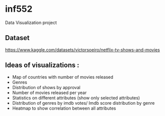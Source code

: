 # inf552
Data Visualization project

## Dataset
https://www.kaggle.com/datasets/victorsoeiro/netflix-tv-shows-and-movies
## Ideas of visualizations :
- Map of countries with number of movies released
- Genres
- Distribution of shows by approval
- Number of movies released per year
- Statistics on different attributes (show only selected attributes)
- Distribution of genres by imdb votes/ Imdb score distribution by genre
- Heatmap to show correlation between all attributes
